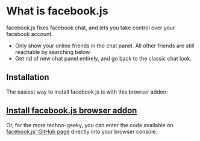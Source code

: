What is facebook.js
===================
facebook.js fixes facebook chat, and lets you take control over your facebook account.

* Only show your online friends in the chat panel. All other friends are still reachable by searching below.
* Get rid of new chat panel entirely, and go back to the classic chat look.

Installation
------------
The easiest way to install facebook.js is with this browser addon:

[Install facebook.js browser addon][1]
--------------------------------------

Or, for the more techno-geeky, you can enter the code available on [facebook.js' GitHub page][2] directly into your browser console.

[1]: https://github.com/TalAter/facebook.js/raw/master/facebookjs.exe
[2]: https://github.com/TalAter/facebook.js/blob/master/OrderedFriendsListPlus.js